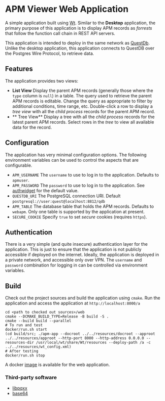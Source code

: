 # APM Viewer Web Application
A simple application built using [Wt](https://www.webtoolkit.eu/wt).  Similar to the **Desktop** application,
the primary purpose of this application is to display APM records as *forrests* that follow the function
call chain in REST API servers.

This application is intended to deploy in the same network as [QuestDb](https://questdb.com/).
Unlike the desktop application, this application connects to QuestDB over the Postgres Wire Protocol,
to retrieve data.

## Features
The application provides two views:
* **List View** Display the parent APM records (generally those where the `type` column is `null`) in a table.
  The query used to retrieve the parent APM records is editable.  Change the query as appropriate to filter
  by additional conditions, time range, etc.
  Double-click a row to display a *tree view* with all the *child process* records for the parent APM record.
* ** Tree View** Display a tree with all the *child process* records for the latest parent APM records.  Select
  rows in the *tree* to view all available data for the record.

## Configuration
The application has very minimal configuration options.  The following environment variables can be used to
control the aspects that are configurable.
* `APM_USERNAME` The `username` to use to log in to the application.  Defaults to `apmuser`.
* `APM_PASSWORD` The `password` to use to log in to the application.  See [authwidget](src/view/authwidget.cpp)
  for the default value.
* `QUESTDB_URI` The PostgreSQL connection URI.  Default `postgresql://user:quest@localhost:8812/qdb`
* `APM_TABLE` The database table that holds the APM records.  Defaults to `webapm`.  Only one table is supported
  by the application at present.
* `SECURE_COOKIE` Specify `true` to set *secure* cookies (requires `https`).

## Authentication
There is a very simple (and quite insecure) authentication layer for the application. This is just to ensure that
the application is not publicly accessible if deployed on the internet.  Ideally, the application is deployed in
a private network, and accessible only over VPN.  The `username` and `password` combination for logging in can
be controlled via environment variables.

## Build
Check out the project sources and build the application using `cmake`.  Run the application and access the application
at `http://localhost:8000/a`

```shell
cd <path to checked out sources>/web
cmake --DCMAKE_BUILD_TYPE=Release -B build -S .
cmake --build build --parallel
# To run and test
docker/run.sh start
(cd build/src; ./apm-app --docroot ../../resources/docroot --approot ../../resources/approot --http-port 8000 --http-address 0.0.0.0 --resources-dir /usr/local/wt/share/Wt/resources --deploy-path /a -c ../../resources/wt_config.xml)
# After testing
docker/run.sh stop
```

A docker [image](https://hub.docker.com/r/sptrakesh/apm-app) is available for the web application.

### Third-party software
* [libpqxx](https://github.com/jtv/libpqxx)
* [base64](https://github.com/tobiaslocker/base64)